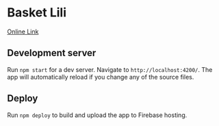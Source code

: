 # Basket Lili

[Online Link](https://basket-lili.firebaseapp.com/)

## Development server

Run `npm start` for a dev server. Navigate to `http://localhost:4200/`. The app will automatically reload if you change any of the source files.

## Deploy

Run `npm deploy` to build and upload the app to Firebase hosting.
